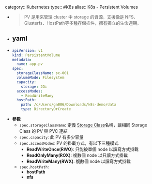 category:: Kubernetes
type:: #K8s
alias:: K8s - Persistent Volumes

- > PV 是用來管理 cluster 中 storage 的資源，支援像是 NFS、Glusterfs、HostPath等多種存儲插件，擁有獨立的生命週期。
- ## yaml
- ```yaml
  apiVersion: v1
  kind: PersistentVolume
  metadata:
    name: app-pv
  spec:
    storageClassName: sc-001
    volumeMode: Filesystem
    capacity:
      storage: 2Gi
    accessModes:
      - ReadWriteMany
    hostPath:
      path: /c/Users/gn006/Downloads/k8s-demo/data
      type: DirectoryOrCreate
  ```
- **參數**
	- `spec.storageClassName`: 定義 [Storage Class](https://kubernetes.io/docs/concepts/storage/storage-classes/)名稱，讓相同 Storage Class 的 PV 與 PVC 連結
	- `spec.capacity`: 此 PV 有多少容量
	- `spec.accessModes`: PV 的掛載方式，有以下三種模式
		- **ReadWriteOnce(RWO)**: 只能被單個 node 以讀寫方式掛載
		- **ReadOnlyMany(ROX)**: 複數個 node 以只讀方式掛載
		- **ReadWriteMany(RWX)**: 複數個 node 以讀寫方式掛載
	- `spec.hostPath`:
		- **hostPath**
		- **nfs**